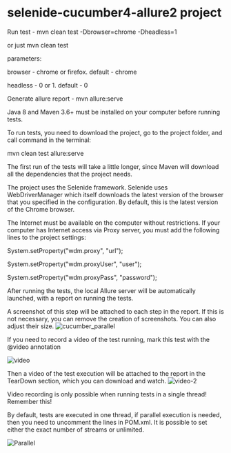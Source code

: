# selenide-cucumber4-allure2 project

Run test - mvn clean test -Dbrowser=chrome -Dheadless=1 

or just mvn clean test

parameters:

browser - chrome or firefox. default - chrome

headless - 0 or 1. default - 0

Generate allure report - mvn allure:serve


Java 8 and Maven 3.6+ must be installed on your computer before running tests.

To run tests, you need to download the project, 
go to the project folder, and call command in the terminal:

mvn clean test allure:serve

The first run of the tests will take a little longer, 
since Maven will download all the dependencies that the project needs.

The project uses the Selenide framework. Selenide uses WebDriverManager
which itself downloads the latest version of the browser that you specified in the configuration. 
By default, this is the latest version of the Chrome browser.

The Internet must be available on the computer without restrictions. 
If your computer has Internet access via Proxy server, 
you must add the following lines to the project settings:

System.setProperty("wdm.proxy", "url");

System.setProperty("wdm.proxyUser", "user");

System.setProperty("wdm.proxyPass", "password");

After running the tests, the local Allure server will be automatically launched,
with a report on running the tests.

A screenshot of this step will be attached to each step in the report. 
If this is not necessary, you can remove the creation of screenshots. 
You can also adjust their size.
![cucumber_parallel](https://user-images.githubusercontent.com/25115868/91716912-2c102280-eb99-11ea-83e7-38e6c14f8919.PNG)

If you need to record a video of the test running, mark this test with the @video annotation

![video](https://user-images.githubusercontent.com/25115868/91716946-3c280200-eb99-11ea-9f80-e5fd9cd8172d.PNG)

Then a video of the test execution will be attached to the report in the TearDown section, which you can download and watch.
![video-2](https://user-images.githubusercontent.com/25115868/91716970-45b16a00-eb99-11ea-9a00-248ddef905a9.PNG)

Video recording is only possible when running tests in a single thread! Remember this!


By default, tests are executed in one thread, if parallel execution is needed, then you need to uncomment the lines in POM.xml. 
It is possible to set either the exact number of streams or unlimited.

![Parallel](https://user-images.githubusercontent.com/25115868/91717205-b193d280-eb99-11ea-8c89-1557d98a55b5.PNG)



